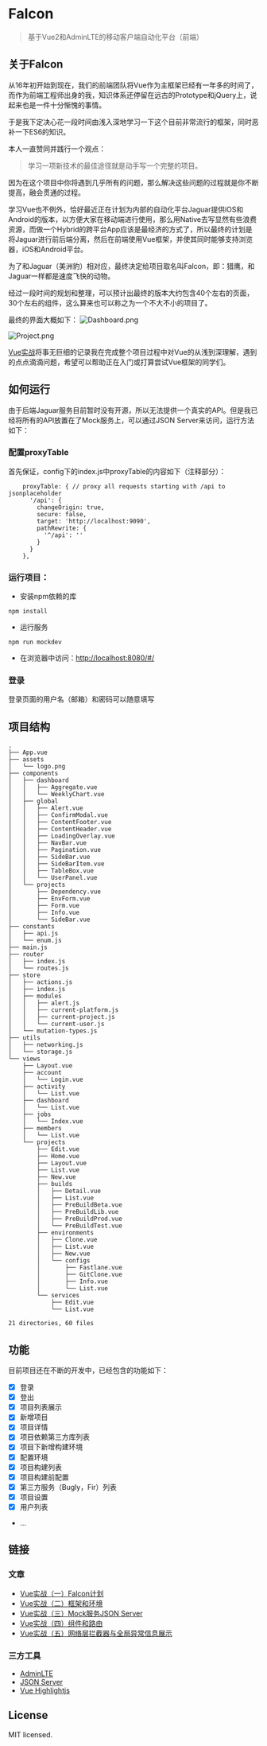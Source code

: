 # Falcon
> 基于Vue2和AdminLTE的移动客户端自动化平台（前端）

## 关于Falcon
从16年初开始到现在，我们的前端团队将Vue作为主框架已经有一年多的时间了，而作为前端工程师出身的我，知识体系还停留在远古的Prototype和jQuery上，说起来也是一件十分惭愧的事情。

于是我下定决心花一段时间由浅入深地学习一下这个目前非常流行的框架，同时恶补一下ES6的知识。

本人一直赞同并践行一个观点：

> 学习一项新技术的最佳途径就是动手写一个完整的项目。

因为在这个项目中你将遇到几乎所有的问题，那么解决这些问题的过程就是你不断提高，融会贯通的过程。

学习Vue也不例外，恰好最近正在计划为内部的自动化平台Jaguar提供iOS和Android的版本，以方便大家在移动端进行使用，那么用Native去写显然有些浪费资源，而做一个Hybrid的跨平台App应该是最经济的方式了，所以最终的计划是将Jaguar进行前后端分离，然后在前端使用Vue框架，并使其同时能够支持浏览器，iOS和Android平台。

为了和Jaguar（美洲豹）相对应，最终决定给项目取名叫Falcon，即：猎鹰，和Jaguar一样都是速度飞快的动物。

经过一段时间的规划和整理，可以预计出最终的版本大约包含40个左右的页面，30个左右的组件，这么算来也可以称之为一个不大不小的项目了。

最终的界面大概如下：
![Dashboard.png](http://upload-images.jianshu.io/upload_images/1639341-feeaad585cad9bba.png?imageMogr2/auto-orient/strip%7CimageView2/2/w/1240)

![Project.png](http://upload-images.jianshu.io/upload_images/1639341-00dfe3a7d6767857.png?imageMogr2/auto-orient/strip%7CimageView2/2/w/1240)

[Vue实战](http://www.jianshu.com/nb/13169691)将事无巨细的记录我在完成整个项目过程中对Vue的从浅到深理解，遇到的点点滴滴问题，希望可以帮助正在入门或打算尝试Vue框架的同学们。

## 如何运行
由于后端Jaguar服务目前暂时没有开源，所以无法提供一个真实的API。但是我已经将所有的API放置在了Mock服务上，可以通过JSON Server来访问，运行方法如下：

### 配置proxyTable
首先保证，config下的index.js中proxyTable的内容如下（注释部分）：

```
    proxyTable: { // proxy all requests starting with /api to jsonplaceholder
      '/api': {
        changeOrigin: true,
        secure: false,
        target: 'http://localhost:9090',
        pathRewrite: {
          '^/api': ''
        }
      }
    },
```

### 运行项目：

* 安装npm依赖的库

```
npm install
```

* 运行服务

```
npm run mockdev
```

* 在浏览器中访问：[http://localhost:8080/#/](http://localhost:8080/#/)

### 登录

登录页面的用户名（邮箱）和密码可以随意填写

## 项目结构

```
.
├── App.vue
├── assets
│   └── logo.png
├── components
│   ├── dashboard
│   │   ├── Aggregate.vue
│   │   └── WeeklyChart.vue
│   ├── global
│   │   ├── Alert.vue
│   │   ├── ConfirmModal.vue
│   │   ├── ContentFooter.vue
│   │   ├── ContentHeader.vue
│   │   ├── LoadingOverlay.vue
│   │   ├── NavBar.vue
│   │   ├── Pagination.vue
│   │   ├── SideBar.vue
│   │   ├── SideBarItem.vue
│   │   ├── TableBox.vue
│   │   └── UserPanel.vue
│   └── projects
│       ├── Dependency.vue
│       ├── EnvForm.vue
│       ├── Form.vue
│       ├── Info.vue
│       └── SideBar.vue
├── constants
│   ├── api.js
│   └── enum.js
├── main.js
├── router
│   ├── index.js
│   └── routes.js
├── store
│   ├── actions.js
│   ├── index.js
│   ├── modules
│   │   ├── alert.js
│   │   ├── current-platform.js
│   │   ├── current-project.js
│   │   └── current-user.js
│   └── mutation-types.js
├── utils
│   ├── networking.js
│   └── storage.js
└── views
    ├── Layout.vue
    ├── account
    │   └── Login.vue
    ├── activity
    │   └── List.vue
    ├── dashboard
    │   └── List.vue
    ├── jobs
    │   └── Index.vue
    ├── members
    │   └── List.vue
    └── projects
        ├── Edit.vue
        ├── Home.vue
        ├── Layout.vue
        ├── List.vue
        ├── New.vue
        ├── builds
        │   ├── Detail.vue
        │   ├── List.vue
        │   ├── PreBuildBeta.vue
        │   ├── PreBuildLib.vue
        │   ├── PreBuildProd.vue
        │   └── PreBuildTest.vue
        ├── environments
        │   ├── Clone.vue
        │   ├── List.vue
        │   ├── New.vue
        │   └── configs
        │       ├── Fastlane.vue
        │       ├── GitClone.vue
        │       ├── Info.vue
        │       └── List.vue
        └── services
            ├── Edit.vue
            └── List.vue

21 directories, 60 files
```

## 功能
目前项目还在不断的开发中，已经包含的功能如下：

- [x] 登录
- [x] 登出
- [x] 项目列表展示
- [x] 新增项目
- [x] 项目详情
- [x] 项目依赖第三方库列表
- [x] 项目下新增构建环境
- [x] 配置环境
- [x] 项目构建列表
- [x] 项目构建前配置
- [x] 第三方服务（Bugly，Fir）列表
- [x] 项目设置
- [x] 用户列表
- ...

## 链接

### 文章

* [Vue实战（一）Falcon计划](http://www.jianshu.com/p/52eac947cd96)
* [Vue实战（二）框架和环境](http://www.jianshu.com/p/a6e37818fd9a)
* [Vue实战（三）Mock服务JSON Server](http://www.jianshu.com/p/7094c477207d)
* [Vue实战（四）组件和路由](http://www.jianshu.com/p/153f847fa2aa)
* [Vue实战（五）网络层拦截器与全局异常信息展示](http://www.jianshu.com/p/0f3f27f33a6f)

### 三方工具

* [AdminLTE](https://github.com/almasaeed2010/AdminLTE)
* [JSON Server](https://github.com/typicode/json-server)
* [Vue Highlightjs](https://github.com/metachris/vue-highlightjs)

## License
MIT licensed.
